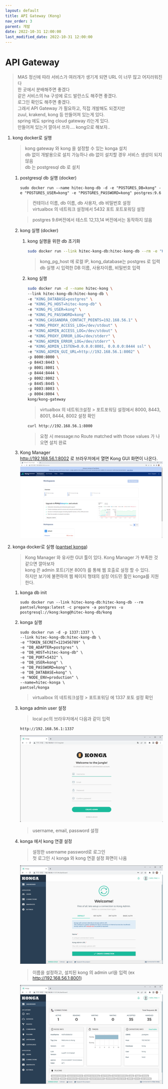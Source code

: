 ```yaml
---
layout: default
title: API Gateway (Kong)    
nav_order: 3
parent: 개발
date: 2022-10-31 12:00:00
last_modified_date: 2022-10-31 12:00:00
---
```


# API Gateway   

> MAS 정신에 따라 서비스가 여러개가 생기게 되면 URL 이 너무 많고 어지러워진다   
> 한 곳에서 분배해주면 좋겠다   
> 같은 서비스의 ha 구성에 로드 발란스도 해주면 좋겠다.   
> 로그인 확인도 해주면 좋겠다.   
> 그래서 API Gateway 가 필요하고, 직접 개발해도 되겠지만   
> zuul, krakend, kong 등 만들어져 있는게 있다.    
> spring 에도 spring cloud gateway 라는게 있다.    
> 만들어져 있는거 깔아서 쓰자.... kong으로 해보자..

1. kong docker로 실행   
    > kong gateway 와 kong 을 설정할 수 있는 konga 설치   
    > db 없이 개발용으로 설치 가능하나 db 없이 설치할 경우 서비스 생성이 되지 않음   
    > db 는 postgresql db 로 설치    


    1. postgresql db 실행 (docker)

        ```
        sudo docker run --name hitec-kong-db -d -e "POSTGRES_DB=kong" -e "POSTGRES_USER=kong" -e "POSTGRES_PASSWORD=kong" postgres:9.6
        ```

        > 컨테이너 이름, db 이름, db 사용자, db 비밀번호 설정   
        > virtualbox 의 네트워크 설정에서 5432 포트 포트포워딩 설정   

        > postgres 9.6버전에서 테스트 12,13,14 버전에서는 동작하지 않음   
    
    2. kong 실행 (docker)   
        1. kong 실행을 위한 db 초기화    
   
            ```sh
            sudo docker run --link hitec-kong-db:hitec-kong-db --rm -e "KONG_DATABASE=postgres" -e "KONG_PG_HOST=hitec-kong-db" -e "KONG_PG_DATABASE=kong" -e "KONG_PG_USER=kong" -e "KONG_PG_PASSWORD=kong" -e "KONG_CASSANDRA_CONTACT_POINTS=192.168.56.1" kong/kong-gateway kong migrations bootstrap
            ```

            > kong_pg_host 에 로컬 IP, kong_database는 postgres 로 입력   
            > db 실행 시 입력한 DB 이름, 사용자이름, 비밀번호 입력    

        2. kong 실행   
   
            ```sh   
            sudo docker run -d --name hitec-kong \
            --link hitec-kong-db:hitec-kong-db \
            -e "KONG_DATABASE=postgres" \
            -e "KONG_PG_HOST=hitec-kong-db" \
            -e "KONG_PG_USER=kong" \
            -e "KONG_PG_PASSWORD=kong" \
            -e "KONG_CASSANDRA_CONTACT_POINTS=192.168.56.1" \
            -e "KONG_PROXY_ACCESS_LOG=/dev/stdout" \
            -e "KONG_ADMIN_ACCESS_LOG=/dev/stdout" \
            -e "KONG_PROXY_ERROR_LOG=/dev/stderr" \
            -e "KONG_ADMIN_ERROR_LOG=/dev/stderr" \
            -e "KONG_ADMIN_LISTEN=0.0.0.0:8001, 0.0.0.0:8444 ssl" \
            -e "KONG_ADMIN_GUI_URL=http://192.168.56.1:8002" \
            -p 8000:8000 \
            -p 8443:8443 \
            -p 8001:8001 \
            -p 8444:8444 \
            -p 8002:8002 \
            -p 8445:8445 \
            -p 8003:8003 \
            -p 8004:8004 \
            kong/kong-gateway
            ```

            > virtualbox 의 네트워크설정 > 포트포워딩 설정에서 8000, 8443, 8001, 8444, 8002 설정 확인   
            
            ```sh
            curl http://192.168.56.1:8000
            ```

            > 요청 시 message:no Route matched with those values 가 나오면 설치 완료   

    3. Kong Manager   
        http://192.168.56.1:8002 로 브라우저에서 열면 Kong GUI 화면이 나온다.    
        ![kong manager](../image/Dev/kongman1.png)    

2. konga docker로 실행 ([pantsel konga](https://github.com/pantsel/konga "Pantsel Konga"))  
    > Kong Manager 와 유사한 GUI 툴이 있다. Kong Manager 가 부족한 것 같으면 깔아보자   
    > kong 은 admin 포트(기본 8001) 를 통해 웹 호출로 설정 할 수 있다.    
    > 하지만 보기에 불편하여 웹 페이지 형태의 설정 어드민 툴인 konga를 지원한다.    

    1. konga db init   
   
        ```
        sudo docker run --link hitec-kong-db:hitec-kong-db --rm pantsel/konga:latest -c prepare -a postgres -u postgresql://kong:kong@hitec-kong-db/kong
        ```

    2. konga 실행    
        ```
        sudo docker run -d -p 1337:1337 \
        --link hitec-kong-db:hitec-kong-db \
        -e "TOKEN_SECRET=123456789" \
        -e "DB_ADAPTER=postgres" \
        -e "DB_HOST=hitec-kong-db" \
        -e "DB_PORT=5432" \
        -e "DB_USER=kong" \
        -e "DB_PASSWORD=kong" \
        -e "DB_DATABASE=kong" \
        -e "NODE_ENV=production" \
        --name=hitec-konga \
        pantsel/konga
        ```

        > virtualbox 의 네트워크설정 > 포트포워딩 에 1337 포토 설정 확인    

    3. konga admin user 설정   
   
        > local pc의 브라우저에서 다음과 같이 입력   

        ```
        http://192.168.56.1:1337
        ```

        ![konga admin](../image/Dev/kong1.png)    

        > username, email, password 설정   

    4. konga 에서 kong 연결 설정   
   
        > 설정한 username password로 로그인   
        > 첫 로그인 시 konga 와 kong 연결 설정 화면이 나옴   

        ![konga connection](../image/Dev/kong2.png)    

        > 이름을 설정하고, 설치된 kong 의 admin url을 입력 (ex http://192.168.56.1:8001)   

        ![konga dashboard](../image/Dev/konga3.png)    